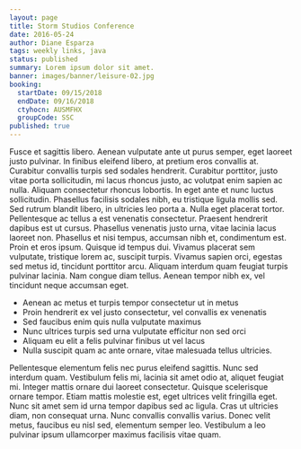 ```yaml
---
layout: page
title: Storm Studios Conference
date: 2016-05-24
author: Diane Esparza
tags: weekly links, java
status: published
summary: Lorem ipsum dolor sit amet.
banner: images/banner/leisure-02.jpg
booking:
  startDate: 09/15/2018
  endDate: 09/16/2018
  ctyhocn: AUSMFHX
  groupCode: SSC
published: true
---
```

Fusce et sagittis libero. Aenean vulputate ante ut purus semper, eget laoreet justo pulvinar. In finibus eleifend libero, at pretium eros convallis at. Curabitur convallis turpis sed sodales hendrerit. Curabitur porttitor, justo vitae porta sollicitudin, mi lacus rhoncus justo, ac volutpat enim sapien ac nulla. Aliquam consectetur rhoncus lobortis. In eget ante et nunc luctus sollicitudin. Phasellus facilisis sodales nibh, eu tristique ligula mollis sed. Sed rutrum blandit libero, in ultricies leo porta a. Nulla eget placerat tortor. Pellentesque ac tellus a est venenatis consectetur. Praesent hendrerit dapibus est ut cursus. Phasellus venenatis justo urna, vitae lacinia lacus laoreet non.
Phasellus et nisi tempus, accumsan nibh et, condimentum est. Proin et eros ipsum. Quisque id tempus dui. Vivamus placerat sem vulputate, tristique lorem ac, suscipit turpis. Vivamus sapien orci, egestas sed metus id, tincidunt porttitor arcu. Aliquam interdum quam feugiat turpis pulvinar lacinia. Nam congue diam tellus. Aenean tempor nibh ex, vel tincidunt neque accumsan eget.

* Aenean ac metus et turpis tempor consectetur ut in metus
* Proin hendrerit ex vel justo consectetur, vel convallis ex venenatis
* Sed faucibus enim quis nulla vulputate maximus
* Nunc ultrices turpis sed urna vulputate efficitur non sed orci
* Aliquam eu elit a felis pulvinar finibus ut vel lacus
* Nulla suscipit quam ac ante ornare, vitae malesuada tellus ultricies.

Pellentesque elementum felis nec purus eleifend sagittis. Nunc sed interdum quam. Vestibulum felis mi, lacinia sit amet odio at, aliquet feugiat mi. Integer mattis ornare dui laoreet consectetur. Quisque scelerisque ornare tempor. Etiam mattis molestie est, eget ultrices velit fringilla eget. Nunc sit amet sem id urna tempor dapibus sed ac ligula. Cras ut ultricies diam, non consequat urna. Nunc convallis convallis varius. Donec velit metus, faucibus eu nisl sed, elementum semper leo. Vestibulum a leo pulvinar ipsum ullamcorper maximus facilisis vitae quam.
